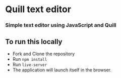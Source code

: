 # Quill text editor
### Simple text editor using JavaScript and Quill

## To run this locally
- Fork and Clone the repository
- Run ```npm install```
- Run ```live-server```
- The application will launch itself in the browser.